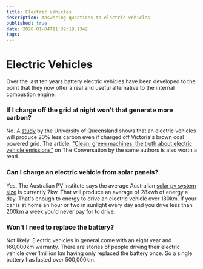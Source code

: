 ```yaml
---
title: Electric Vehicles
description: Answering questions to electric vehicles
published: true
date: 2020-01-04T11:32:19.134Z
tags: 
---
```


# Electric Vehicles
Over the last ten years battery electric vehicles have been developed to the point that they now offer a real and useful alternative to the internal combustion engine. 


### If I charge off the grid at night won't that generate more carbon?

No. A [study](https://www.researchgate.net/publication/328782184_Where_are_we_heading_with_electric_vehicles) by the University of Queensland shows that an electric vehicles will produce 20% less carbon even if charged off Victoria's brown coal powered grid. The article, ["Clean, green machines: the truth about electric vehicle emissions"](http://theconversation.com/clean-green-machines-the-truth-about-electric-vehicle-emissions-122619) on The Conversation by the same authors is also worth a read.

### Can I charge an electric vehicle from solar panels?

Yes. The Australian PV institute says the average Australian [solar pv system size](https://pv-map.apvi.org.au/analyses) is currently 7kw. That will produce an average of 28kwh of energy a day.  That's enough to energy to drive an electric vehicle over 180km. If your car is at home an hour or two in sunlight every day and you drive less than 200km a week you'd never pay for to drive.

### Won't I need to replace the battery?

Not likely. Electric vehicles in general come with an eight year and 160,000km warranty.  There are stories of people driving their electric vehicle over 1million km having only replaced the battery once. So a single battery has lasted over 500,000km.